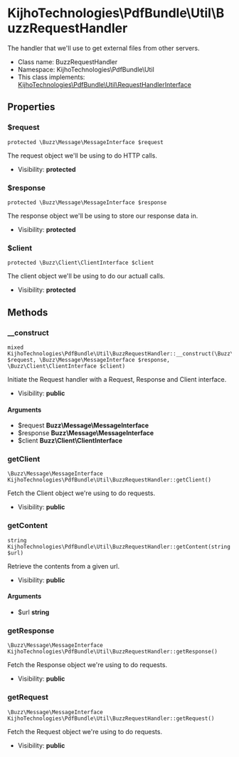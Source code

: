 KijhoTechnologies\PdfBundle\Util\BuzzRequestHandler
===============

The handler that we&#039;ll use to get external files from other servers.




* Class name: BuzzRequestHandler
* Namespace: KijhoTechnologies\PdfBundle\Util
* This class implements: [KijhoTechnologies\PdfBundle\Util\RequestHandlerInterface](KijhoTechnologies-PdfBundle-Util-RequestHandlerInterface.md)




Properties
----------


### $request

```
protected \Buzz\Message\MessageInterface $request
```

The request object we'll be using to do HTTP calls.



* Visibility: **protected**


### $response

```
protected \Buzz\Message\MessageInterface $response
```

The response object we'll be using to store our response data in.



* Visibility: **protected**


### $client

```
protected \Buzz\Client\ClientInterface $client
```

The client object we'll be using to do our actuall calls.



* Visibility: **protected**


Methods
-------


### __construct

```
mixed KijhoTechnologies\PdfBundle\Util\BuzzRequestHandler::__construct(\Buzz\Message\MessageInterface $request, \Buzz\Message\MessageInterface $response, \Buzz\Client\ClientInterface $client)
```

Initiate the Request handler with a Request, Response and Client
interface.



* Visibility: **public**

#### Arguments

* $request **Buzz\Message\MessageInterface**
* $response **Buzz\Message\MessageInterface**
* $client **Buzz\Client\ClientInterface**



### getClient

```
\Buzz\Message\MessageInterface KijhoTechnologies\PdfBundle\Util\BuzzRequestHandler::getClient()
```

Fetch the Client object we're using to do requests.



* Visibility: **public**



### getContent

```
string KijhoTechnologies\PdfBundle\Util\BuzzRequestHandler::getContent(string $url)
```

Retrieve the contents from a given url.



* Visibility: **public**

#### Arguments

* $url **string**



### getResponse

```
\Buzz\Message\MessageInterface KijhoTechnologies\PdfBundle\Util\BuzzRequestHandler::getResponse()
```

Fetch the Response object we're using to do requests.



* Visibility: **public**



### getRequest

```
\Buzz\Message\MessageInterface KijhoTechnologies\PdfBundle\Util\BuzzRequestHandler::getRequest()
```

Fetch the Request object we're using to do requests.



* Visibility: **public**


